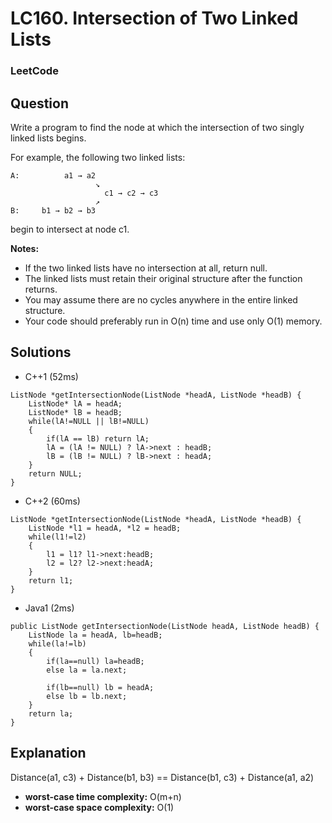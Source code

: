 # LC160. Intersection of Two Linked Lists

### LeetCode

## Question

Write a program to find the node at which the intersection of two singly linked lists begins.

For example, the following two linked lists:

```
A:          a1 → a2
                   ↘
                     c1 → c2 → c3
                   ↗            
B:     b1 → b2 → b3
```

begin to intersect at node c1.

**Notes:**

* If the two linked lists have no intersection at all, return null.
* The linked lists must retain their original structure after the function returns.
* You may assume there are no cycles anywhere in the entire linked structure.
* Your code should preferably run in O(n) time and use only O(1) memory.

## Solutions

* C++1 (52ms)
```
ListNode *getIntersectionNode(ListNode *headA, ListNode *headB) {
    ListNode* lA = headA;
    ListNode* lB = headB;
    while(lA!=NULL || lB!=NULL)
    {
        if(lA == lB) return lA;
        lA = (lA != NULL) ? lA->next : headB;
        lB = (lB != NULL) ? lB->next : headA;
    }
    return NULL;
}
```

* C++2 (60ms)
```
ListNode *getIntersectionNode(ListNode *headA, ListNode *headB) {
    ListNode *l1 = headA, *l2 = headB;
    while(l1!=l2)
    {
        l1 = l1? l1->next:headB;
        l2 = l2? l2->next:headA;
    }
    return l1;
}
```

* Java1 (2ms)
```
public ListNode getIntersectionNode(ListNode headA, ListNode headB) {
    ListNode la = headA, lb=headB;
    while(la!=lb)
    {
        if(la==null) la=headB;
        else la = la.next;
        
        if(lb==null) lb = headA;
        else lb = lb.next;
    }
    return la;
}
```

## Explanation

Distance(a1, c3) + Distance(b1, b3) == Distance(b1, c3) + Distance(a1, a2)

* **worst-case time complexity:** O(m+n)
* **worst-case space complexity:** O(1)